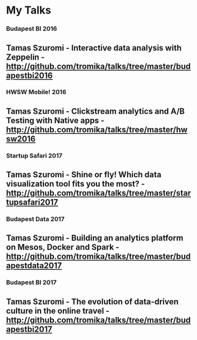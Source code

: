 # My Talks


### Budapest BI 2016
Tamas Szuromi - Interactive data analysis with Zeppelin - http://github.com/tromika/talks/tree/master/budapestbi2016
---

### HWSW Mobile! 2016
Tamas Szuromi - Clickstream analytics and A/B Testing with Native apps - http://github.com/tromika/talks/tree/master/hwsw2016
---

### Startup Safari 2017
Tamas Szuromi - Shine or fly! Which data visualization tool fits you the most? - http://github.com/tromika/talks/tree/master/startupsafari2017
---

### Budapest Data 2017
Tamas Szuromi - Building an analytics platform on Mesos, Docker and Spark - http://github.com/tromika/talks/tree/master/budapestdata2017
---

### Budapest BI 2017
Tamas Szuromi - The evolution of data-driven culture in the online travel - http://github.com/tromika/talks/tree/master/budapestbi2017
---
